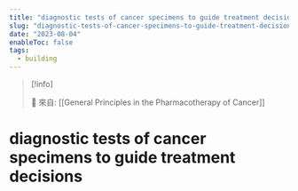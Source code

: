 ```yaml
---
title: "diagnostic tests of cancer specimens to guide treatment decisions"
slug: "diagnostic-tests-of-cancer-specimens-to-guide-treatment-decisions"
date: "2023-08-04"
enableToc: false
tags:
  - building
---
```


> [!info]
>
> 🌱 來自: [[General Principles in the Pharmacotherapy of Cancer]]

# diagnostic tests of cancer specimens to guide treatment decisions
